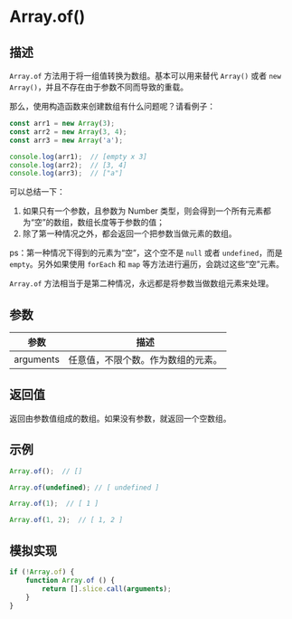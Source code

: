 # Array.of()

## 描述

`Array.of` 方法用于将一组值转换为数组。基本可以用来替代 `Array()` 或者 `new Array()`，并且不存在由于参数不同而导致的重载。

那么，使用构造函数来创建数组有什么问题呢？请看例子：

```js
const arr1 = new Array(3);
const arr2 = new Array(3, 4);
const arr3 = new Array('a');

console.log(arr1);  // [empty x 3]
console.log(arr2);  // [3, 4]
console.log(arr3);  // ["a"]
```

可以总结一下：

1. 如果只有一个参数，且参数为 Number 类型，则会得到一个所有元素都为“空”的数组，数组长度等于参数的值；
2. 除了第一种情况之外，都会返回一个把参数当做元素的数组。

ps：第一种情况下得到的元素为“空”，这个空不是 `null` 或者 `undefined`，而是 `empty`。另外如果使用 `forEach` 和 `map` 等方法进行遍历，会跳过这些“空”元素。

`Array.of` 方法相当于是第二种情况，永远都是将参数当做数组元素来处理。

## 参数

参数 | 描述
--- | ---
arguments | 任意值，不限个数。作为数组的元素。


## 返回值

返回由参数值组成的数组。如果没有参数，就返回一个空数组。


## 示例

```js
Array.of();  // []

Array.of(undefined); // [ undefined ]

Array.of(1);  // [ 1 ]

Array.of(1, 2);  // [ 1, 2 ]
```



## 模拟实现 

```js
if (!Array.of) {
    function Array.of () {
        return [].slice.call(arguments);
    }
}
```
